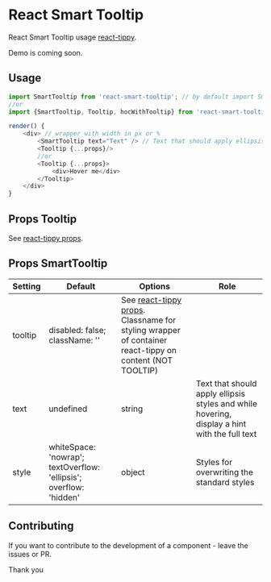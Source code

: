 # React Smart Tooltip
React Smart Tooltip usage [react-tippy](https://github.com/tvkhoa/react-tippy).

Demo is coming soon.

## Usage

```javascript
import SmartTooltip from 'react-smart-tooltip'; // by default import SmartTooltip
//or
import {SmartTooltip, Tooltip, hocWithTooltip} from 'react-smart-tooltip'; // Tooltip - react-tippy, withTooltip - react-tippy HOC. See docs of react-tippy

render() {
    <div> // wrapper with width in px or %
	    <SmartTooltip text="Text" /> // Text that should apply ellipsis styles and while hovering, display a hint with the full text
	    <Tooltip {...props}/>
	    //or
	    <Tooltip {...props}>
	        <div>Hover me</div>
	    </Tooltip>
	</div>
}
```

## Props Tooltip

See [react-tippy props](https://github.com/tvkhoa/react-tippy#props).

## Props SmartTooltip

|Setting|Default|Options|Role|
|--- |--- |--- |--- |
|tooltip|disabled: false; className: ''|See [react-tippy props](https://github.com/tvkhoa/react-tippy#props). Classname for styling wrapper of container react-tippy on content (NOT TOOLTIP) |
|text|undefined|string|Text that should apply ellipsis styles and while hovering, display a hint with the full text|
|style|whiteSpace: 'nowrap'; textOverflow: 'ellipsis'; overflow: 'hidden'|object|Styles for overwriting the standard styles


## Contributing

If you want to contribute to the development of a component - leave the issues or PR.

Thank you